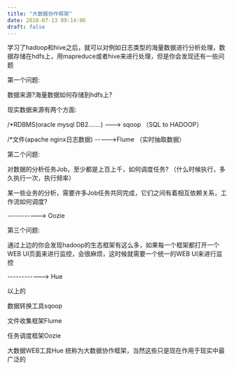 ```yaml
---
title: "大数据协作框架"
date: 2018-07-13 09:14:06
draft: false
---
```

学习了hadoop和hive之后，就可以对例如日志类型的海量数据进行分析处理，数据存储在hdfs上，用mapreduce或者hive来进行处理，但是你会发现还有一些问题

第一个问题:

数据来源?海量数据如何存储到hdfs上?

现实数据来源有两个方面:

/*RDBMS(oracle mysql DB2.......) ---> sqoop （SQL to HADOOP）

/*文件(apache nginx日志数据) ----->Flume （实时抽取数据）

第二个问题:

对数据的分析任务Job，至少都是上百上千，如何调度任务? （什么时候执行，多久执行一次，执行频率）

某一些业务的分析，需要许多Job任务共同完成，它们之间有着相互依赖关系，工作流如何调度?

-----------> Oozie

第三个问题:

通过上边的你会发现hadoop的生态框架有这么多，如果每一个框架都打开一个WEB UI页面来进行监控，会很麻烦，这时候就需要一个统一的WEB UI来进行监控

------------> Hue

以上的

数据转换工具sqoop

文件收集框架Flume

任务调度框架Oozie

大数据WEB工具Hue 统称为大数据协作框架，当然这些只是现在作用于现实中最广泛的